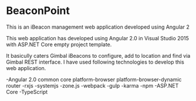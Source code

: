 # BeaconPoint
This is an iBeacon management web application developed using Angular 2

This web application has developed using Angular 2.0 in Visual Studio 2015 with ASP.NET Core empty project template.

It basicully caters Gimbal iBeacons to configure, add to location and find via Gimbal REST interface. I have used following technologies to develop this web application.

-Angular 2.0
  common
  core
  platform-browser
  platform-browser-dynamic
  router
-rxjs
-systemjs
-zone.js
-webpack
-gulp
-karma
-npm
-ASP.NET Core
-TypeScript
